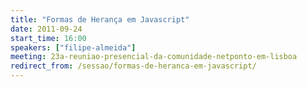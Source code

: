 ```yaml
---
title: "Formas de Herança em Javascript"
date: 2011-09-24
start_time: 16:00
speakers: ["filipe-almeida"]
meeting: 23a-reuniao-presencial-da-comunidade-netponto-em-lisboa
redirect_from: /sessao/formas-de-heranca-em-javascript/
---
```



